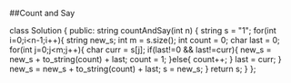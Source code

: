 ##Count and Say    

class Solution {
public:
    string countAndSay(int n) {
        string s = "1"; 
        for(int i=0;i<n-1;i++){
            string new_s;
            int m = s.size();
            int count = 0;
            char last = 0;
            for(int j=0;j<m;j++){
                char curr = s[j];
                if(last!=0 && last!=curr){
                    new_s = new_s + to_string(count) + last;
                    count = 1;
                }else{
                    count++;
                }
                last = curr;
            }
            new_s = new_s + to_string(count) + last;
            s = new_s;
        }
        return s;
    }
};

